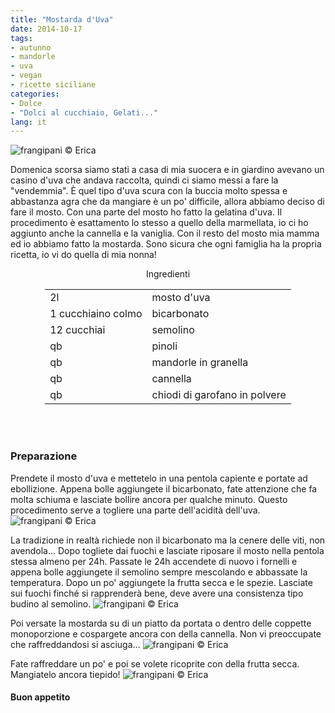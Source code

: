 ```yaml
---
title: "Mostarda d'Uva"
date: 2014-10-17
tags:
- autunno
- mandorle
- uva
- vegan
- ricette siciliane
categories:
- Dolce
- "Dolci al cucchiaio, Gelati..."
lang: it
---
```

![](header.jpg "frangipani © Erica")

Domenica scorsa siamo stati a casa di mia suocera e in giardino avevano un casino d'uva che andava raccolta, quindi ci siamo messi a fare la "vendemmia". È quel tipo d'uva scura con la buccia molto spessa e abbastanza agra che da mangiare è un po' difficile, allora abbiamo deciso di fare il mosto. Con una parte del mosto ho fatto la gelatina d'uva. Il procedimento è esattamento lo stesso a quello della marmellata, io ci ho aggiunto anche la cannella e la vaniglia. Con il resto del mosto mia mamma ed io abbiamo fatto la mostarda. Sono sicura che ogni famiglia ha la propria ricetta, io vi do quella di mia nonna!


<div id="wrapper" style="text-align: center">
  <div id="yourdiv" style="display: inline-block;">
    <div class="ingredients">
      <div class="ingredients-title">Ingredienti</div>
      <table>
        <tbody>
          <tr>
            <td>2l</td>
            <td>mosto d'uva</td>
          </tr>
          <tr>
            <td>1 cucchiaino colmo</td>
            <td>bicarbonato</td>
          </tr>
          <tr>
            <td>12 cucchiai</td>
            <td>semolino</td>
          </tr>
          <tr>
            <td>qb</td>
            <td>pinoli</td>
          </tr>
          <tr>
            <td>qb</td>
            <td>mandorle in granella</td>
          </tr>
          <tr>
            <td>qb</td>
            <td>cannella</td>
          </tr>
          <tr>
            <td>qb</td>
            <td>chiodi di garofano in polvere</td>
          </tr>
        </tbody>
      </table>
      <br></br>
    </div>
  </div>
</div>


<h3>
  <font color="grey">
    <i class="fa-solid fa-gears"></i>
  </font> Preparazione
</h3>

Prendete il mosto d'uva e mettetelo in una pentola capiente e portate ad ebollizione. Appena bolle aggiungete il bicarbonato, fate attenzione che fa molta schiuma e lasciate bollire ancora per qualche minuto. Questo procedimento serve a togliere una parte dell'acidità dell'uva.
![](mosto.jpg "frangipani © Erica")

La tradizione in realtà richiede non il bicarbonato ma la cenere delle viti, non avendola... Dopo togliete dai fuochi e lasciate riposare il mosto nella pentola stessa almeno per 24h. Passate le 24h accendete di nuovo i fornelli e appena bolle aggiungete il semolino sempre mescolando e abbassate la temperatura. Dopo un po' aggiungete la frutta secca e le spezie. Lasciate sui fuochi finché si rapprenderà bene, deve avere una consistenza tipo budino al semolino.
![](cuocere.jpg "frangipani © Erica")

Poi versate la mostarda su di un piatto da portata o dentro delle coppette monoporzione e cospargete ancora con della cannella. Non vi preoccupate che raffreddandosi si asciuga...
![](impiattare.jpg "frangipani © Erica")

Fate raffreddare un po' e poi se volete ricoprite con della frutta secca. Mangiatelo ancora tiepido!
![](risultato.jpg "frangipani © Erica")


<h4>Buon appetito
  <font color="red">
    <i class="fa-regular fa-face-smile"></i>
  </font>
</h4>
